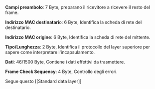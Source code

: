
**Campi preambolo**: 7 Byte, preparano il ricevitore a ricevere il resto del frame.

**Indirizzo MAC destinatari**o: 6 Byte, Identifica la scheda di rete del destinatario.

**Indirizzo MAC origine**: 6 Byte, Identifica la scheda di rete del mittente.

**Tipo/Lunghezza**: 2 Byte, Identifica il protocollo del layer superiore per sapere come interpretare l'incapsulamento.

**Dati**: 46/1500 Byte, Contiene i dati effettivi da trasmettere.

**Frame Check Sequency**: 4 Byte, Controllo degli errori.

Segue questo [[Standard data layer]]